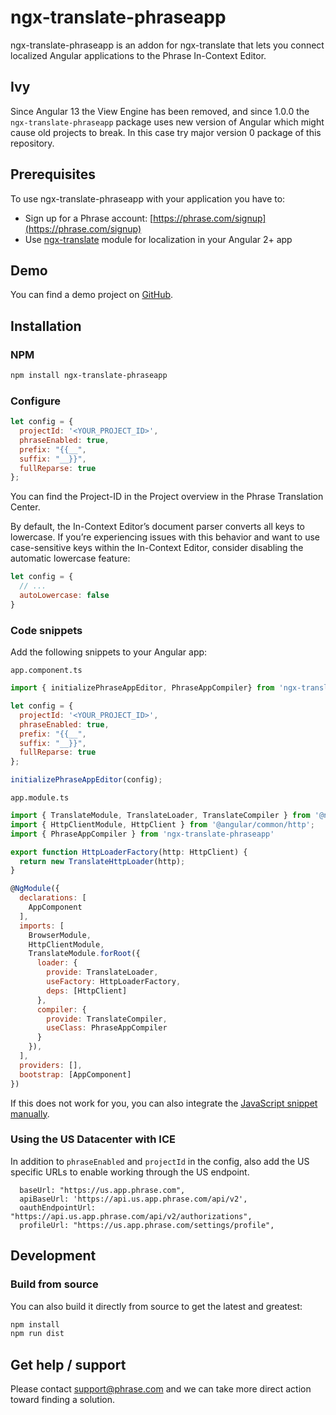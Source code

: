 # ngx-translate-phraseapp

ngx-translate-phraseapp is an addon for ngx-translate that lets you connect localized Angular applications to the Phrase In-Context Editor.


## Ivy
Since Angular 13 the View Engine has been removed, and since 1.0.0 the `ngx-translate-phraseapp` package uses new version of Angular which might cause old projects to break. In this case try major version 0 package of this repository.

## Prerequisites

To use ngx-translate-phraseapp with your application you have to:

* Sign up for a Phrase account: [https://phrase.com/signup](https://phrase.com/signup)
* Use [ngx-translate](https://github.com/ngx-translate/core) module for localization in your Angular 2+ app

## Demo

You can find a demo project on [GitHub](https://github.com/phrase/ngx-translate-phraseapp-demo).

## Installation

### NPM

```bash
npm install ngx-translate-phraseapp
```

### Configure

```js
let config = {
  projectId: '<YOUR_PROJECT_ID>',
  phraseEnabled: true,
  prefix: "{{__",
  suffix: "__}}",
  fullReparse: true
};
```

You can find the Project-ID in the Project overview in the Phrase Translation Center.

By default, the In-Context Editor’s document parser converts all keys to lowercase. If you’re experiencing issues with this behavior and want to use case-sensitive keys within the In-Context Editor, consider disabling the automatic lowercase feature:

```js
let config = {
  // ...
  autoLowercase: false
}
```

### Code snippets

Add the following snippets to your Angular app:

`app.component.ts`

```js
import { initializePhraseAppEditor, PhraseAppCompiler} from 'ngx-translate-phraseapp'

let config = {
  projectId: '<YOUR_PROJECT_ID>',
  phraseEnabled: true,
  prefix: "{{__",
  suffix: "__}}",
  fullReparse: true
};

initializePhraseAppEditor(config);
```

`app.module.ts`

```js
import { TranslateModule, TranslateLoader, TranslateCompiler } from '@ngx-translate/core';
import { HttpClientModule, HttpClient } from '@angular/common/http';
import { PhraseAppCompiler } from 'ngx-translate-phraseapp'

export function HttpLoaderFactory(http: HttpClient) {
  return new TranslateHttpLoader(http);
}

@NgModule({
  declarations: [
    AppComponent
  ],
  imports: [
    BrowserModule,
    HttpClientModule,
    TranslateModule.forRoot({
      loader: {
        provide: TranslateLoader,
        useFactory: HttpLoaderFactory,
        deps: [HttpClient]
      },
      compiler: {
        provide: TranslateCompiler,
        useClass: PhraseAppCompiler
      }
    }),
  ],
  providers: [],
  bootstrap: [AppComponent]
})
```

If this does not work for you, you can also integrate the [JavaScript snippet manually](https://help.phrase.com/en/articles/2183908-integrate-in-context-editor-into-any-web-framework).


### Using the US Datacenter with ICE

In addition to `phraseEnabled` and `projectId` in the config, also add the US specific URLs to enable working through the US endpoint.
```
  baseUrl: "https://us.app.phrase.com",
  apiBaseUrl: 'https://api.us.app.phrase.com/api/v2',
  oauthEndpointUrl: "https://api.us.app.phrase.com/api/v2/authorizations",
  profileUrl: "https://us.app.phrase.com/settings/profile",
```


## Development

### Build from source

You can also build it directly from source to get the latest and greatest:

```bash
npm install
npm run dist
```

## Get help / support

Please contact [support@phrase.com](mailto:support@phrase.com?subject=[GitHub]%20) and we can take more direct action toward finding a solution.
